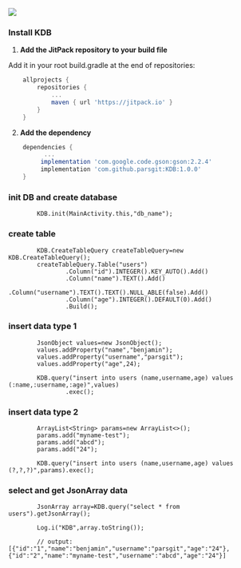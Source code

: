 [![](https://jitpack.io/v/parsgit/KDB.svg)](https://jitpack.io/#parsgit/KDB)

### Install KDB

1. **Add the JitPack repository to your build file**

 Add it in your root build.gradle at the end of repositories:
```gradle
	allprojects {
		repositories {
			...
			maven { url 'https://jitpack.io' }
		}
	}
```

2. **Add the dependency**
```gradle
	dependencies {
          ...
         implementation 'com.google.code.gson:gson:2.2.4'
         implementation 'com.github.parsgit:KDB:1.0.0'
	}
```


### init DB and create database
``` 
        KDB.init(MainActivity.this,"db_name");
```

### create table 
```
        KDB.CreateTableQuery createTableQuery=new KDB.CreateTableQuery();
        createTableQuery.Table("users")
                .Column("id").INTEGER().KEY_AUTO().Add()
                .Column("name").TEXT().Add()
                .Column("username").TEXT().TEXT().NULL_ABLE(false).Add()
                .Column("age").INTEGER().DEFAULT(0).Add()
                .Build();
```
### insert data type 1 
```
        JsonObject values=new JsonObject();
        values.addProperty("name","benjamin");
        values.addProperty("username","parsgit");
        values.addProperty("age",24);

        KDB.query("insert into users (name,username,age) values (:name,:username,:age)",values)
                .exec();
```

### insert data type 2
```
        ArrayList<String> params=new ArrayList<>();
        params.add("myname-test");
        params.add("abcd");
        params.add("24");

        KDB.query("insert into users (name,username,age) values (?,?,?)",params).exec();
```

### select and get JsonArray data
```
        JsonArray array=KDB.query("select * from users").getJsonArray();

        Log.i("KDB",array.toString());

        // output:[{"id":"1","name":"benjamin","username":"parsgit","age":"24"},{"id":"2","name":"myname-test","username":"abcd","age":"24"}]

```
